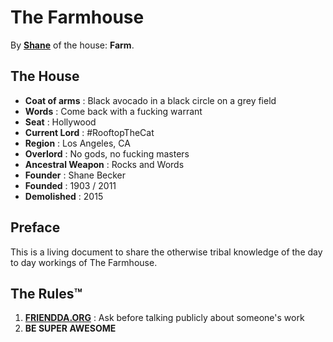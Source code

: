 # The Farmhouse

By **[Shane](http://veganstraightedge.com)** of the house: **Farm**.


## The House

* **Coat of arms**     : Black avocado in a black circle on a grey field
* **Words**            : Come back with a fucking warrant
* **Seat**             : Hollywood
* **Current Lord**     : #RooftopTheCat
* **Region**           : Los Angeles, CA
* **Overlord**         : No gods, no fucking masters
* **Ancestral Weapon** : Rocks and Words
* **Founder**          : Shane Becker
* **Founded**          : 1903 / 2011
* **Demolished**       : 2015


## Preface

This is a living document to share the otherwise tribal knowledge of the day to day workings of The Farmhouse.


## The Rules™

1.  **[FRIENDDA.ORG](http://friendda.org)** : Ask before talking publicly about someone's work
2.  **BE SUPER AWESOME**
